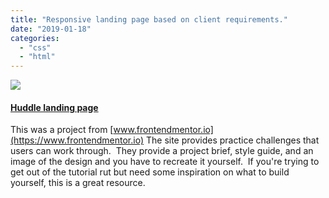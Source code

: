 ```yaml
---
title: "Responsive landing page based on client requirements."
date: "2019-01-18"
categories:
  - "css"
  - "html"
---
```


![](/images/desktop-preview.jpg)

#### [Huddle landing page](https://bushbass.github.io/huddle-landing-page-679023/)

This was a project from [www.frontendmentor.io](https://www.frontendmentor.io) The site provides practice challenges that users can work through.  They provide a project brief, style guide, and an image of the design and you have to recreate it yourself.  If you're trying to get out of the tutorial rut but need some inspiration on what to build yourself, this is a great resource.
